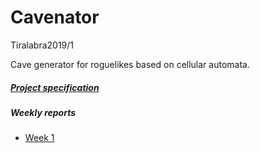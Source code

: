 # Cavenator
Tiralabra2019/1

Cave generator for roguelikes based on cellular automata.

##### [Project specification](https://github.com/w4ldo/Cavenator/blob/master/Documentation/ProjectSpecification.md)

##### Weekly reports
* [Week 1](https://github.com/w4ldo/Cavenator/blob/master/Documentation/weekly_report_1)
